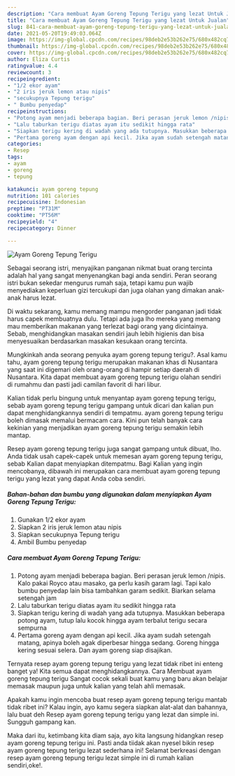 ```yaml
---
description: "Cara membuat Ayam Goreng Tepung Terigu yang lezat Untuk Jualan"
title: "Cara membuat Ayam Goreng Tepung Terigu yang lezat Untuk Jualan"
slug: 841-cara-membuat-ayam-goreng-tepung-terigu-yang-lezat-untuk-jualan
date: 2021-05-20T19:49:03.064Z
image: https://img-global.cpcdn.com/recipes/98deb2e53b262e75/680x482cq70/ayam-goreng-tepung-terigu-foto-resep-utama.jpg
thumbnail: https://img-global.cpcdn.com/recipes/98deb2e53b262e75/680x482cq70/ayam-goreng-tepung-terigu-foto-resep-utama.jpg
cover: https://img-global.cpcdn.com/recipes/98deb2e53b262e75/680x482cq70/ayam-goreng-tepung-terigu-foto-resep-utama.jpg
author: Eliza Curtis
ratingvalue: 4.4
reviewcount: 3
recipeingredient:
- "1/2 ekor ayam"
- "2 iris jeruk lemon atau nipis"
- "secukupnya Tepung terigu"
- " Bumbu penyedap"
recipeinstructions:
- "Potong ayam menjadi beberapa bagian. Beri perasan jeruk lemon /nipis. Kalo pakai Royco atau masako, ga perlu kasih garam lagi. Tapi kalo bumbu penyedap lain bisa tambahkan garam sedikit. Biarkan selama setengah jam"
- "Lalu taburkan terigu diatas ayam itu sedikit hingga rata"
- "Siapkan terigu kering di wadah yang ada tutupnya. Masukkan beberapa potong ayam, tutup lalu kocok hingga ayam terbalut terigu secara sempurna"
- "Pertama goreng ayam dengan api kecil. Jika ayam sudah setengah matang, apinya boleh agak diperbesar hingga sedang. Goreng hingga kering sesuai selera. Dan ayam goreng siap disajikan."
categories:
- Resep
tags:
- ayam
- goreng
- tepung

katakunci: ayam goreng tepung 
nutrition: 101 calories
recipecuisine: Indonesian
preptime: "PT31M"
cooktime: "PT56M"
recipeyield: "4"
recipecategory: Dinner

---
```



![Ayam Goreng Tepung Terigu](https://img-global.cpcdn.com/recipes/98deb2e53b262e75/680x482cq70/ayam-goreng-tepung-terigu-foto-resep-utama.jpg)

Sebagai seorang istri, menyajikan panganan nikmat buat orang tercinta adalah hal yang sangat menyenangkan bagi anda sendiri. Peran seorang istri bukan sekedar mengurus rumah saja, tetapi kamu pun wajib menyediakan keperluan gizi tercukupi dan juga olahan yang dimakan anak-anak harus lezat.

Di waktu  sekarang, kamu memang mampu mengorder panganan jadi tidak harus capek membuatnya dulu. Tetapi ada juga lho mereka yang memang mau memberikan makanan yang terlezat bagi orang yang dicintainya. Sebab, menghidangkan masakan sendiri jauh lebih higienis dan bisa menyesuaikan berdasarkan masakan kesukaan orang tercinta. 



Mungkinkah anda seorang penyuka ayam goreng tepung terigu?. Asal kamu tahu, ayam goreng tepung terigu merupakan makanan khas di Nusantara yang saat ini digemari oleh orang-orang di hampir setiap daerah di Nusantara. Kita dapat membuat ayam goreng tepung terigu olahan sendiri di rumahmu dan pasti jadi camilan favorit di hari libur.

Kalian tidak perlu bingung untuk menyantap ayam goreng tepung terigu, sebab ayam goreng tepung terigu gampang untuk dicari dan kalian pun dapat menghidangkannya sendiri di tempatmu. ayam goreng tepung terigu boleh dimasak memalui bermacam cara. Kini pun telah banyak cara kekinian yang menjadikan ayam goreng tepung terigu semakin lebih mantap.

Resep ayam goreng tepung terigu juga sangat gampang untuk dibuat, lho. Anda tidak usah capek-capek untuk memesan ayam goreng tepung terigu, sebab Kalian dapat menyiapkan ditempatmu. Bagi Kalian yang ingin mencobanya, dibawah ini merupakan cara membuat ayam goreng tepung terigu yang lezat yang dapat Anda coba sendiri.

<!--inarticleads1-->

##### Bahan-bahan dan bumbu yang digunakan dalam menyiapkan Ayam Goreng Tepung Terigu:

1. Gunakan 1/2 ekor ayam
1. Siapkan 2 iris jeruk lemon atau nipis
1. Siapkan secukupnya Tepung terigu
1. Ambil  Bumbu penyedap




<!--inarticleads2-->

##### Cara membuat Ayam Goreng Tepung Terigu:

1. Potong ayam menjadi beberapa bagian. Beri perasan jeruk lemon /nipis. Kalo pakai Royco atau masako, ga perlu kasih garam lagi. Tapi kalo bumbu penyedap lain bisa tambahkan garam sedikit. Biarkan selama setengah jam
1. Lalu taburkan terigu diatas ayam itu sedikit hingga rata
1. Siapkan terigu kering di wadah yang ada tutupnya. Masukkan beberapa potong ayam, tutup lalu kocok hingga ayam terbalut terigu secara sempurna
1. Pertama goreng ayam dengan api kecil. Jika ayam sudah setengah matang, apinya boleh agak diperbesar hingga sedang. Goreng hingga kering sesuai selera. Dan ayam goreng siap disajikan.




Ternyata resep ayam goreng tepung terigu yang lezat tidak ribet ini enteng banget ya! Kita semua dapat menghidangkannya. Cara Membuat ayam goreng tepung terigu Sangat cocok sekali buat kamu yang baru akan belajar memasak maupun juga untuk kalian yang telah ahli memasak.

Apakah kamu ingin mencoba buat resep ayam goreng tepung terigu mantab tidak ribet ini? Kalau ingin, ayo kamu segera siapkan alat-alat dan bahannya, lalu buat deh Resep ayam goreng tepung terigu yang lezat dan simple ini. Sungguh gampang kan. 

Maka dari itu, ketimbang kita diam saja, ayo kita langsung hidangkan resep ayam goreng tepung terigu ini. Pasti anda tiidak akan nyesel bikin resep ayam goreng tepung terigu lezat sederhana ini! Selamat berkreasi dengan resep ayam goreng tepung terigu lezat simple ini di rumah kalian sendiri,oke!.

